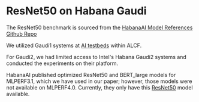 # ResNet50 on Habana Gaudi

The ResNet50 benchmark is sourced from the [HabanaAI Model References Github Repo](https://github.com/HabanaAI/Model-References/blob/master/README.md)

We utilized Gaudi1 systems at [AI testbeds](https://www.alcf.anl.gov/alcf-ai-testbed) within ALCF.

For Gaudi2, we had limited access to Intel's Habana Gaudi2 systems and conducted the experiments on their platform.

HabanaAI published optimized ResNet50 and BERT_large models for MLPERF3.1, which we have used in our paper; however, those models were not available on MLPERF4.0. Currently, they only have this [ResNet50](https://github.com/HabanaAI/Model-References/blob/master/PyTorch/computer_vision/classification/torchvision/README.md) model available.
